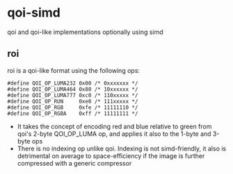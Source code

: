 # qoi-simd
qoi and qoi-like implementations optionally using simd

## roi
roi is a qoi-like format  using the following ops:

```
#define QOI_OP_LUMA232 0x00 /* 0xxxxxxx */
#define QOI_OP_LUMA464 0x80 /* 10xxxxxx */
#define QOI_OP_LUMA777 0xc0 /* 110xxxxx */
#define QOI_OP_RUN     0xe0 /* 111xxxxx */
#define QOI_OP_RGB     0xfe /* 11111110 */
#define QOI_OP_RGBA    0xff /* 11111111 */
```

* It takes the concept of encoding red and blue relative to green from qoi's 2-byte QOI_OP_LUMA op, and applies it also to the 1-byte and 3-byte ops
* There is no indexing op unlike qoi. Indexing is not simd-friendly, it also is detrimental on average to space-efficiency if the image is further compressed with a generic compressor
